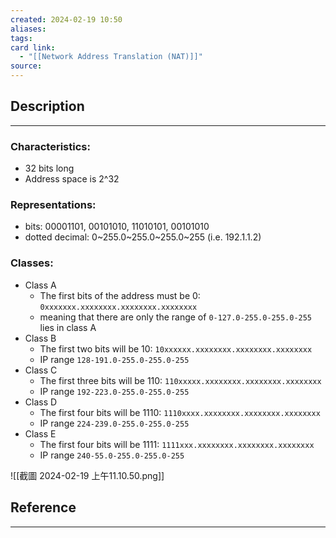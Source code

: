 ```yaml
---
created: 2024-02-19 10:50
aliases: 
tags: 
card link:
  - "[[Network Address Translation (NAT)]]"
source:
---
```

## Description
---
### Characteristics:
- 32 bits long
- Address space is 2^32

### Representations:
- bits: 00001101, 00101010, 11010101, 00101010
- dotted decimal: 0~255.0~255.0~255.0~255 (i.e. 192.1.1.2) 

### Classes:
- Class A
	- The first bits of the address must be 0: `0xxxxxxx.xxxxxxxx.xxxxxxxx.xxxxxxxx`
	- meaning that there are only the range of `0-127.0-255.0-255.0-255` lies in class A
- Class B
	- The first two bits will be 10: `10xxxxxx.xxxxxxxx.xxxxxxxx.xxxxxxxx`
	- IP range `128-191.0-255.0-255.0-255`
- Class C
	- The first three bits will be 110: `110xxxxx.xxxxxxxx.xxxxxxxx.xxxxxxxx`
	- IP range `192-223.0-255.0-255.0-255`
- Class D
	- The first four bits will be 1110: `1110xxxx.xxxxxxxx.xxxxxxxx.xxxxxxxx`
	- IP range `224-239.0-255.0-255.0-255`
- Class E
	- The first four bits will be 1111: `1111xxx.xxxxxxxx.xxxxxxxx.xxxxxxxx`
	- IP range `240-55.0-255.0-255.0-255`

![[截圖 2024-02-19 上午11.10.50.png]]

## Reference
---





